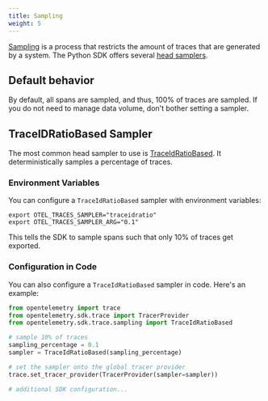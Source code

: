 ```yaml
---
title: Sampling
weight: 5
---
```


[Sampling](/docs/concepts/sampling/) is a process that restricts the amount of
traces that are generated by a system. The Python SDK offers several
[head samplers](/docs/concepts/sampling#head-sampling).

## Default behavior

By default, all spans are sampled, and thus, 100% of traces are sampled. If you
do not need to manage data volume, don't bother setting a sampler.

## TraceIDRatioBased Sampler

The most common head sampler to use is [TraceIdRatioBased][]. It
deterministically samples a percentage of traces.

[TraceIdRatioBased]:
  https://opentelemetry-python.readthedocs.io/en/latest/sdk/trace.sampling.html#opentelemetry.sdk.trace.sampling.TraceIdRatioBased

### Environment Variables

You can configure a `TraceIdRatioBased` sampler with environment variables:

```shell
export OTEL_TRACES_SAMPLER="traceidratio"
export OTEL_TRACES_SAMPLER_ARG="0.1"
```

This tells the SDK to sample spans such that only 10% of traces get exported.

### Configuration in Code

You can also configure a `TraceIdRatioBased` sampler in code. Here's an example:

```python
from opentelemetry import trace
from opentelemetry.sdk.trace import TracerProvider
from opentelemetry.sdk.trace.sampling import TraceIdRatioBased

# sample 10% of traces
sampling_percentage = 0.1
sampler = TraceIdRatioBased(sampling_percentage)

# set the sampler onto the global tracer provider
trace.set_tracer_provider(TracerProvider(sampler=sampler))

# additional SDK configuration...
```
